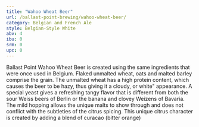 ```yaml
---
title: "Wahoo Wheat Beer"
url: /ballast-point-brewing/wahoo-wheat-beer/
category: Belgian and French Ale
style: Belgian-Style White
abv: 4
ibu: 0
srm: 0
upc: 0
---
```

Ballast Point Wahoo Wheat Beer is created using the same ingredients that were once used in Belgium. Flaked unmalted wheat, oats and malted barley comprise the grain. The unmalted wheat has a high protein content, which causes the beer to be hazy, thus giving it a cloudy, or white" appearance. A special yeast gives a refreshing tangy flavor that is different from both the sour Weiss beers of Berlin or the banana and clovey Weizens of Bavaria. The mild hopping allows the unique malts to show through and does not conflict with the subtleties of the citrus spicing. This unique citrus character is created by adding a blend of curacao (bitter orange)
